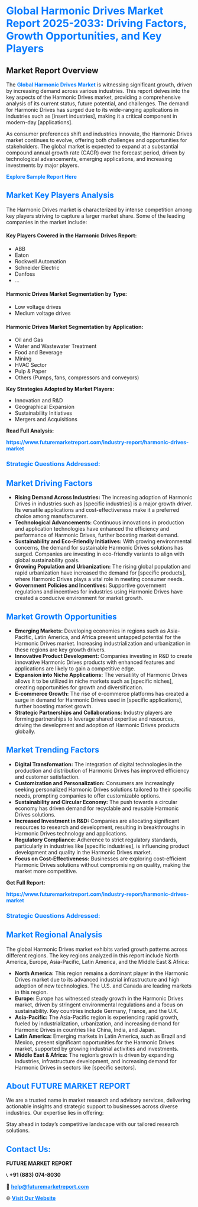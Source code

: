 <h1 style="color: #007BFF;">Global Harmonic Drives Market Report 2025-2033: Driving Factors, Growth Opportunities, and Key Players</h1>

<section id="overview">
<h2>Market Report Overview</h2>
<p>The <a href="https://www.futuremarketreport.com/industry-report/harmonic-drives-market" style="color: #007BFF; text-decoration: none;"><strong>Global Harmonic Drives Market</strong></a> is witnessing significant growth, driven by increasing demand across various industries. This report delves into the key aspects of the Harmonic Drives market, providing a comprehensive analysis of its current status, future potential, and challenges. The demand for Harmonic Drives has surged due to its wide-ranging applications in industries such as [insert industries], making it a critical component in modern-day [applications].</p>
<p>As consumer preferences shift and industries innovate, the Harmonic Drives market continues to evolve, offering both challenges and opportunities for stakeholders. The global market is expected to expand at a substantial compound annual growth rate (CAGR) over the forecast period, driven by technological advancements, emerging applications, and increasing investments by major players.</p>
</section>

<section id="overview">
<p><a href="https://www.futuremarketreport.com/request-sample/reportId=109992" style="color: #007BFF; text-decoration: none;"><strong>Explore Sample Report Here</strong></a></p>
</section>

<section id="key-players">
<h2 style="color: #007BFF;">Market Key Players Analysis</h2>
<p>The Harmonic Drives market is characterized by intense competition among key players striving to capture a larger market share. Some of the leading companies in the market include:</p>
<h4>Key Players Covered in the Harmonic Drives Report:</h4>
<ul><li>ABB</li><li>Eaton</li><li>Rockwell Automation</li><li>Schneider Electric</li><li>Danfoss</li><li>...</li></ul>
<h4>Harmonic Drives Market Segmentation by Type:</h4>
<ul><li>Low voltage drives</li><li>Medium voltage drives</li></ul>

<h4>Harmonic Drives Market Segmentation by Application:</h4>
<ul><li>Oil and Gas</li><li>Water and Wastewater Treatment</li><li>Food and Beverage</li><li>Mining</li><li>HVAC Sector</li><li>Pulp &amp; Paper</li><li>Others (Pumps, fans, compressors and conveyors)</li></ul>
<p><strong>Key Strategies Adopted by Market Players:</strong></p>
<ul>
<li>Innovation and R&D</li>
<li>Geographical Expansion</li>
<li>Sustainability Initiatives</li>
<li>Mergers and Acquisitions</li>
</ul>
</section>

<section>
<p><strong>Read Full Analysis: </strong></p><a href="https://www.futuremarketreport.com/industry-report/harmonic-drives-market" style="color: #007BFF; text-decoration: none;"><strong>https://www.futuremarketreport.com/industry-report/harmonic-drives-market</strong></a>
<h3 style="color: #007BFF;">Strategic Questions Addressed:</h3>
</section>

<section id="driving-factors">
<h2 style="color: #007BFF;">Market Driving Factors</h2>
<ul>
<li><strong>Rising Demand Across Industries:</strong> The increasing adoption of Harmonic Drives in industries such as [specific industries] is a major growth driver. Its versatile applications and cost-effectiveness make it a preferred choice among manufacturers.</li>
<li><strong>Technological Advancements:</strong> Continuous innovations in production and application technologies have enhanced the efficiency and performance of Harmonic Drives, further boosting market demand.</li>
<li><strong>Sustainability and Eco-Friendly Initiatives:</strong> With growing environmental concerns, the demand for sustainable Harmonic Drives solutions has surged. Companies are investing in eco-friendly variants to align with global sustainability goals.</li>
<li><strong>Growing Population and Urbanization:</strong> The rising global population and rapid urbanization have increased the demand for [specific products], where Harmonic Drives plays a vital role in meeting consumer needs.</li>
<li><strong>Government Policies and Incentives:</strong> Supportive government regulations and incentives for industries using Harmonic Drives have created a conducive environment for market growth.</li>
</ul>
</section>

<section id="growth-opportunities">
<h2 style="color: #007BFF;">Market Growth Opportunities</h2>
<ul>
<li><strong>Emerging Markets:</strong> Developing economies in regions such as Asia-Pacific, Latin America, and Africa present untapped potential for the Harmonic Drives market. Increasing industrialization and urbanization in these regions are key growth drivers.</li>
<li><strong>Innovative Product Development:</strong> Companies investing in R&D to create innovative Harmonic Drives products with enhanced features and applications are likely to gain a competitive edge.</li>
<li><strong>Expansion into Niche Applications:</strong> The versatility of Harmonic Drives allows it to be utilized in niche markets such as [specific niches], creating opportunities for growth and diversification.</li>
<li><strong>E-commerce Growth:</strong> The rise of e-commerce platforms has created a surge in demand for Harmonic Drives used in [specific applications], further boosting market growth.</li>
<li><strong>Strategic Partnerships and Collaborations:</strong> Industry players are forming partnerships to leverage shared expertise and resources, driving the development and adoption of Harmonic Drives products globally.</li>
</ul>
</section>

<section id="trending-factors">
<h2 style="color: #007BFF;">Market Trending Factors</h2>
<ul>
<li><strong>Digital Transformation:</strong> The integration of digital technologies in the production and distribution of Harmonic Drives has improved efficiency and customer satisfaction.</li>
<li><strong>Customization and Personalization:</strong> Consumers are increasingly seeking personalized Harmonic Drives solutions tailored to their specific needs, prompting companies to offer customizable options.</li>
<li><strong>Sustainability and Circular Economy:</strong> The push towards a circular economy has driven demand for recyclable and reusable Harmonic Drives solutions.</li>
<li><strong>Increased Investment in R&D:</strong> Companies are allocating significant resources to research and development, resulting in breakthroughs in Harmonic Drives technology and applications.</li>
<li><strong>Regulatory Compliance:</strong> Adherence to strict regulatory standards, particularly in industries like [specific industries], is influencing product development and quality in the Harmonic Drives market.</li>
<li><strong>Focus on Cost-Effectiveness:</strong> Businesses are exploring cost-efficient Harmonic Drives solutions without compromising on quality, making the market more competitive.</li>
</ul>
</section>

<section>
<p><strong>Get Full Report: </strong></p><a href="https://www.futuremarketreport.com/industry-report/harmonic-drives-market" style="color: #007BFF; text-decoration: none;"><strong>https://www.futuremarketreport.com/industry-report/harmonic-drives-market</strong></a>
<h3 style="color: #007BFF;">Strategic Questions Addressed:</h3>
</section>


<section id="regional-analysis">
<h2 style="color: #007BFF;">Market Regional Analysis</h2>
<p>The global Harmonic Drives market exhibits varied growth patterns across different regions. The key regions analyzed in this report include North America, Europe, Asia-Pacific, Latin America, and the Middle East & Africa:</p>
<ul>
<li><strong>North America:</strong> This region remains a dominant player in the Harmonic Drives market due to its advanced industrial infrastructure and high adoption of new technologies. The U.S. and Canada are leading markets in this region.</li>
<li><strong>Europe:</strong> Europe has witnessed steady growth in the Harmonic Drives market, driven by stringent environmental regulations and a focus on sustainability. Key countries include Germany, France, and the U.K.</li>
<li><strong>Asia-Pacific:</strong> The Asia-Pacific region is experiencing rapid growth, fueled by industrialization, urbanization, and increasing demand for Harmonic Drives in countries like China, India, and Japan.</li>
<li><strong>Latin America:</strong> Emerging markets in Latin America, such as Brazil and Mexico, present significant opportunities for the Harmonic Drives market, supported by growing industrial activities and investments.</li>
<li><strong>Middle East & Africa:</strong> The region’s growth is driven by expanding industries, infrastructure development, and increasing demand for Harmonic Drives in sectors like [specific sectors].</li>
</ul>
</section>

<footer>
<h2 style="color: #007BFF;">About FUTURE MARKET REPORT</h2>
<p>We are a trusted name in market research and advisory services, delivering actionable insights and strategic support to businesses across diverse industries. Our expertise lies in offering:</p>

<p>Stay ahead in today’s competitive landscape with our tailored research solutions.</p>

<h2 style="color: #007BFF;">Contact Us:</h2>
<p><strong>FUTURE MARKET REPORT</strong></p>
<p>📞 <strong>+91 (883) 074-8030</strong></p>
<p>📧 <strong><a href="mailto:help@futuremarketreport.com" style="color: #007BFF;">help@futuremarketreport.com</a></strong></p>
<p>🌐 <strong><a href="https://www.futuremarketreport.com/" style="color: #007BFF;">Visit Our Website</a></strong></p>
</footer>